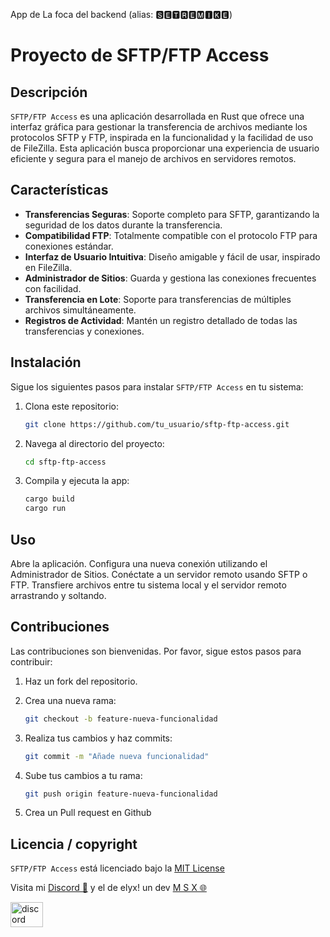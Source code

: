 App de La foca del backend (alias: 🆂🅴🆃🆁🅴🅼🅸🅺🅴)

# Proyecto de SFTP/FTP Access

## Descripción
`SFTP/FTP Access` es una aplicación desarrollada en Rust que ofrece una interfaz gráfica para gestionar la transferencia de archivos mediante los protocolos SFTP y FTP, inspirada en la funcionalidad y la facilidad de uso de FileZilla. Esta aplicación busca proporcionar una experiencia de usuario eficiente y segura para el manejo de archivos en servidores remotos.

## Características
- **Transferencias Seguras**: Soporte completo para SFTP, garantizando la seguridad de los datos durante la transferencia.
- **Compatibilidad FTP**: Totalmente compatible con el protocolo FTP para conexiones estándar.
- **Interfaz de Usuario Intuitiva**: Diseño amigable y fácil de usar, inspirado en FileZilla.
- **Administrador de Sitios**: Guarda y gestiona las conexiones frecuentes con facilidad.
- **Transferencia en Lote**: Soporte para transferencias de múltiples archivos simultáneamente.
- **Registros de Actividad**: Mantén un registro detallado de todas las transferencias y conexiones.

## Instalación
Sigue los siguientes pasos para instalar `SFTP/FTP Access` en tu sistema:

1. Clona este repositorio:
   ```sh
   git clone https://github.com/tu_usuario/sftp-ftp-access.git
2. Navega al directorio del proyecto:
   ```sh
   cd sftp-ftp-access
3. Compila y ejecuta la app:
   ```sh
   cargo build
   cargo run

## Uso
Abre la aplicación.
Configura una nueva conexión utilizando el Administrador de Sitios.
Conéctate a un servidor remoto usando SFTP o FTP.
Transfiere archivos entre tu sistema local y el servidor remoto arrastrando y soltando.

## Contribuciones
Las contribuciones son bienvenidas. Por favor, sigue estos pasos para contribuir:

1. Haz un fork del repositorio.
   
2. Crea una nueva rama:
   ```sh
   git checkout -b feature-nueva-funcionalidad

3. Realiza tus cambios y haz commits:
   ```sh
   git commit -m "Añade nueva funcionalidad"

4. Sube tus cambios a tu rama:
   ```sh
   git push origin feature-nueva-funcionalidad

5. Crea un Pull request en Github

## Licencia / copyright
`SFTP/FTP Access` está licenciado bajo la [MIT License](https://opensource.org/license/MIT)

Visita mi [Discord 🌟](https://discord.gg/zRvTmjnF) y el de elyx! un dev [M S X 🌐](https://discord.gg/bdEfjUKXtr)
<div align="left">
   <img src="https://raw.githubusercontent.com/maurodesouza/profile-readme-generator/master/src/assets/icons/social/discord/default.svg" width="52" height="40" alt="discord     logo"  />
</div>
